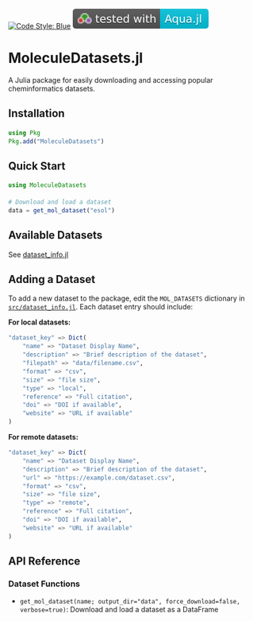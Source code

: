 [![Code Style: Blue](https://img.shields.io/badge/code%20style-blue-4495d1.svg)](https://github.com/JuliaDiff/BlueStyle)
[![Aqua QA](https://raw.githubusercontent.com/JuliaTesting/Aqua.jl/master/badge.svg)](https://github.com/JuliaTesting/Aqua.jl)

# MoleculeDatasets.jl

A Julia package for easily downloading and accessing popular cheminformatics datasets.

## Installation

```julia
using Pkg
Pkg.add("MoleculeDatasets")
```

## Quick Start

```julia
using MoleculeDatasets

# Download and load a dataset
data = get_mol_dataset("esol")
```

## Available Datasets

See [dataset_info.jl](https://github.com/MoleculeHub/MoleculeDatasets.jl/blob/main/src/dataset_info.jl)

## Adding a Dataset

To add a new dataset to the package, edit the `MOL_DATASETS` dictionary in [`src/dataset_info.jl`](src/dataset_info.jl). Each dataset entry should include:

**For local datasets:**
```julia
"dataset_key" => Dict(
    "name" => "Dataset Display Name",
    "description" => "Brief description of the dataset",
    "filepath" => "data/filename.csv",
    "format" => "csv",
    "size" => "file size",
    "type" => "local",
    "reference" => "Full citation",
    "doi" => "DOI if available",
    "website" => "URL if available"
)
```

**For remote datasets:**
```julia
"dataset_key" => Dict(
    "name" => "Dataset Display Name",
    "description" => "Brief description of the dataset",
    "url" => "https://example.com/dataset.csv",
    "format" => "csv",
    "size" => "file size",
    "type" => "remote",
    "reference" => "Full citation",
    "doi" => "DOI if available",
    "website" => "URL if available"
)
```

## API Reference

### Dataset Functions
- `get_mol_dataset(name; output_dir="data", force_download=false, verbose=true)`: Download and load a dataset as a DataFrame

